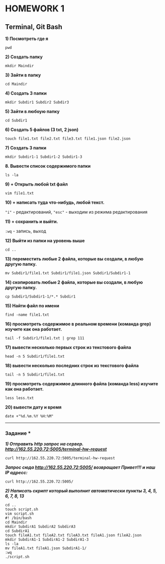 # HOMEWORK 1
## Terminal, Git Bash

**1) Посмотреть где я**

`pwd`

**2) Создать папку**

`mkdir Maindir`

**3) Зайти в папку**

`cd Maindir`

**4) Создать 3 папки**

`mkdir Subdir1 Subdir2 Subdir3`

**5) Зайти в любоую папку**

`cd Subdir1`

**6) Создать 5 файлов (3 txt, 2 json)**

`touch file1.txt file2.txt file3.txt file1.json file2.json`
  
**7) Создать 3 папки**

`mkdir Subdir1-1 Subdir1-2 Subdir1-3`

**8. Вывести список содержимого папки**

`ls -la`

**9) + Открыть любой txt файл**

`vim file1.txt`

**10) + написать туда что-нибудь, любой текст.**

`"i"` - редактирований, `"esc"` - выходим из режима редактирования

**11) + сохранить и выйти.**

`:wq` - запись, выход

**12) Выйти из папки на уровень выше**

`cd ..`

**13) переместить любые 2 файла, которые вы создали, в любую другую папку.**

`mv Subdir1/file1.txt Subdir1/file1.json Subdir1/Subdir1-1`

**14) скопировать любые 2 файла, которые вы создали, в любую другую папку.**

`cp Subdir1/Subdir1-1/*.* Subdir1`

**15) Найти файл по имени**

`find -name file1.txt`

**16) просмотреть содержимое в реальном времени (команда grep) изучите как она работает.**

`tail -f Subdir1/file1.txt | grep 111`

**17) вывести несколько первых строк из текстового файла**

`head -n 5 Subdir1/file1.txt`

**18) вывести несколько последних строк из текстового файла**

`tail -n 5 Subdir1/file1.txt`

**19) просмотреть содержимое длинного файла (команда less) изучите как она работает.**

`less less.txt`

**20) вывести дату и время**

`date +"%d.%m.%Y %H:%M"`

---

### Задание *

***1) Отправить http запрос на сервер. http://162.55.220.72:5005/terminal-hw-request***

`curl http://162.55.220.72:5005/terminal-hw-request`

***Запрос сюда http://162.55.220.72:5005/ возвращает Привет!!! и наш IP адресс:***

`curl http://162.55.220.72:5005/`

***2) Написать скрипт который выполнит автоматически пункты 3, 4, 5, 6, 7, 8, 13***

```
cd ..
touch script.sh
vim script.sh
#! /bin/bash
cd Maindir
mkdir SubdirA1 SubdirA2 SubdirA3
cd SubdirA1
touch fileA1.txt fileA2.txt fileA3.txt fileA1.json fileA2.json
mkdir SubdirA1-1 SubdirA1-2 SubdirA1-3
ls -la
mv fileA1.txt fileA1.json SubdirA1-1/
:wq
./script.sh
```
